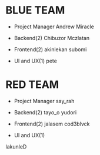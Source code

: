 # BLUE TEAM

- Project Manager
	Andrew Miracle

- Backend(2)
	Chibuzor
	Mczlatan


- Frontend(2)
	akinlekan
	subomi


- UI and UX(1)
	pete




# RED TEAM

- Project Manager
	say_rah

- Backend(2)
	tayo_o
	yudori


- Frontend(2)
	jalasem
	cod3blvck


- UI and UX(1)


lakunleD



